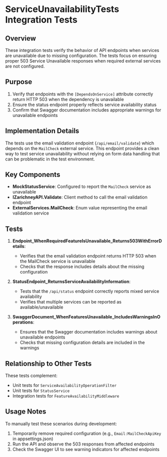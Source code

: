 # ServiceUnavailabilityTests Integration Tests

## Overview
These integration tests verify the behavior of API endpoints when services are unavailable due to missing configuration. The tests focus on ensuring proper 503 Service Unavailable responses when required external services are not configured.

## Purpose
1. Verify that endpoints with the `[DependsOnService]` attribute correctly return HTTP 503 when the dependency is unavailable
2. Ensure the status endpoint properly reflects service availability status
3. Confirm that Swagger documentation includes appropriate warnings for unavailable endpoints

## Implementation Details
The tests use the email validation endpoint (`/api/email/validate`) which depends on the `MailCheck` external service. This endpoint provides a clean way to test service unavailability without relying on form data handling that can be problematic in the test environment.

## Key Components
- **MockStatusService**: Configured to report the `MailCheck` service as unavailable
- **IZarichneyAPI.Validate**: Client method to call the email validation endpoint
- **ExternalServices.MailCheck**: Enum value representing the email validation service

## Tests
1. **Endpoint_WhenRequiredFeatureIsUnavailable_Returns503WithErrorDetails**:
   - Verifies that the email validation endpoint returns HTTP 503 when the MailCheck service is unavailable
   - Checks that the response includes details about the missing configuration

2. **StatusEndpoint_ReturnsServiceAvailabilityInformation**:
   - Tests that the `/api/status` endpoint correctly reports mixed service availability
   - Verifies that multiple services can be reported as available/unavailable

3. **SwaggerDocument_WhenFeaturesUnavailable_IncludesWarningsInOperations**:
   - Ensures that the Swagger documentation includes warnings about unavailable endpoints
   - Checks that missing configuration details are included in the warnings

## Relationship to Other Tests
These tests complement:
- Unit tests for `ServiceAvailabilityOperationFilter`
- Unit tests for `StatusService`
- Integration tests for `FeatureAvailabilityMiddleware`

## Usage Notes
To manually test these scenarios during development:
1. Temporarily remove required configuration (e.g., `Email:MailCheckApiKey` in appsettings.json)
2. Run the API and observe the 503 responses from affected endpoints
3. Check the Swagger UI to see warning indicators for affected endpoints
